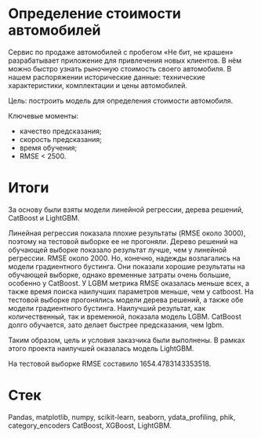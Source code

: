 # Определение стоимости автомобилей
Сервис по продаже автомобилей с пробегом «Не бит, не крашен» разрабатывает приложение для привлечения новых клиентов. В нём можно быстро узнать рыночную стоимость своего автомобиля. В нашем распоряжении исторические данные: технические характеристики, комплектации и цены автомобилей.

Цель: построить модель для определения стоимости автомобиля.

Ключевые моменты:
- качество предсказания;
- скорость предсказания;
- время обучения;
- RMSE < 2500.

# Итоги 
За основу были взяты модели линейной регрессии, дерева решений, CatBoost и LightGBM.

Линейная регрессия показала плохие результаты (RMSE около 3000), поэтому на тестовой выборке ее не прогоняли.
Дерево решений на обучающей выборке показало результат лучше, чем у линейной регрессии. RMSE около 2000.
Но, конечно, надежды возлагались на модели градиентного бустинга. Они показали хорошие результаты на обучающей выборке, однако временные затраты очень большие, особенно у CatBoost. У LGBM метрика RMSE оказалась меньше всех, а также время поиска наилучших параметров меньше, чем у catboost.
На тестовой выборке прогонялись модели дерева решений, а также обе модели градиентного бустинга. Наилучший результат, как количественный, так и временной, показала модель LGBM. CatBoost долго обучается, зато делает быстрее предсказания, чем lgbm.

Таким образом, цель и условия заказчика были выполнены. В рамках этого проекта наилучшей оказалась модель LightGBM.

На тестовой выборке RMSE составило 1654.4783143353518.

# Стек
Pandas, matplotlib, numpy, scikit-learn, seaborn, ydata_profiling, phik, category_encoders CatBoost, XGBoost, LightGBM. 
